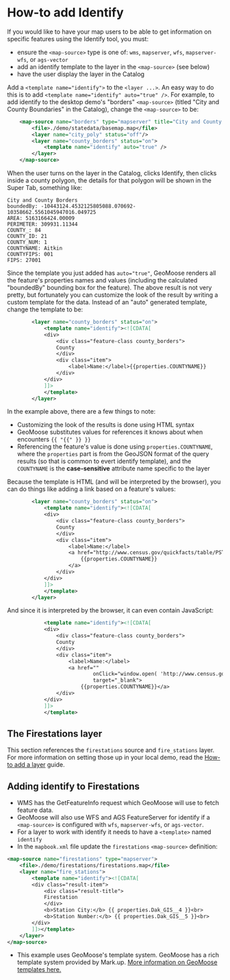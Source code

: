 # How-to add Identify

If you would like to have your map users to be able to get information on specific features using the Identify tool,
you must:
* ensure the `<map-source>` type is one of: `wms`, `mapserver`, `wfs`, `mapserver-wfs`, or `ags-vector`
* add an identify template to the layer in the `<map-source>` (see below)
* have the user display the layer in the Catalog

Add a `<template name="identify">` to the `<layer ...>`.  An easy way to do this is to add
`<template name="identify" auto="true" />`.  For example, to add identify to the desktop demo's "borders" `<map-source>`
(titled "City and County Boundaries" in the Catalog), change the `<map-source>` to be:

```xml
    <map-source name="borders" type="mapserver" title="City and County Borders">
        <file>./demo/statedata/basemap.map</file>
        <layer name="city_poly" status="off"/>
        <layer name="county_borders" status="on">
            <template name="identify" auto="true" />
        </layer>
    </map-source>
```

When the user turns on the layer in the Catalog, clicks Identify, then clicks inside a county polygon, the details
for that polygon will be shown in the Super Tab, something like:

```
City and County Borders
boundedBy: -10443124.4532125805088.070692-10358662.5561045947016.049725
AREA: 5163166424.00009
PERIMETER: 309931.11344
COUNTY_: 84
COUNTY_ID: 21
COUNTY_NUM: 1
COUNTYNAME: Aitkin
COUNTYFIPS: 001
FIPS: 27001
```

Since the template you just added has `auto="true"`, GeoMoose renders all the feature's properties names and values
(including the calculated "boundedBy" bounding box for the feature).  The above result is not very pretty, but
fortunately you can customize the look of the result by writing a custom template for the data.  Instead of an "auto"
generated template, change the template to be:

```xml
        <layer name="county_borders" status="on">
            <template name="identify"><![CDATA[
            <div>
                <div class="feature-class county_borders">
                County
                </div>
                <div class="item">
                    <label>Name:</label>{{properties.COUNTYNAME}}
                </div>
            </div>
            ]]>
            </template>
        </layer>
```

In the example above, there are a few things to note:
* Customizing the look of the results is done using HTML syntax
* GeoMoose substitutes values for references it knows about when encounters `{{ "{{" }} }}`
* Referencing the feature's value is done using `properties.COUNTYNAME`, where the `properties` part is from the GeoJSON
format of the query results (so that is common to evert identify template), and the `COUNTYNAME` is the
**case-sensitive** attribute name specific to the layer

Because the template is HTML (and will be interpreted by the browser), you can do things like adding a link based on a
feature's values:

```xml
        <layer name="county_borders" status="on">
            <template name="identify"><![CDATA[
            <div>
                <div class="feature-class county_borders">
                County
                </div>
                <div class="item">
                    <label>Name:</label>
                    <a href="http://www.census.gov/quickfacts/table/PST045215/{{properties.FIPS}},{{properties.COUNTYFIPS}}" target="_blank">
                        {{properties.COUNTYNAME}}
                    </a>
                </div>
            </div>
            ]]>
            </template>
        </layer>
```

And since it is interpreted by the browser, it can even contain JavaScript:

```xml
            <template name="identify"><![CDATA[
            <div>
                <div class="feature-class county_borders">
                County
                </div>
                <div class="item">
                    <label>Name:</label>
                    <a href=""
                            onClick="window.open( 'http://www.census.gov/quickfacts/table/PST045215/{{properties.FIPS}},{{properties.COUNTYFIPS}}', 'Details','width=600,height=1000' ); return false"
                            target="_blank">
                        {{properties.COUNTYNAME}}</a>
                </div>
            </div>
            ]]>
            </template>
```

## The Firestations layer

This section references the `firestations` source and `fire_stations` layer.
For more information on setting those up in your local demo, read the
[How-to add a layer](./add-a-layer.md) guide.

## Adding identify to Firestations

* WMS has the GetFeatureInfo request which GeoMoose will use to fetch feature data.
* GeoMoose will also use WFS and AGS FeatureServer for identify if a `<map-source>` is
  configured with `wfs`, `mapserver-wfs`, or `ags-vector`.
* For a layer to work with identify it needs to have a `<template>` named `identify`
* In the `mapbook.xml` file update the `firestations` `<map-source>` definition:

<!-- {% raw %} -->
```xml
<map-source name="firestations" type="mapserver">
    <file>./demo/firestations/firestations.map</file>
    <layer name="fire_stations">
        <template name="identify"><![CDATA[
        <div class="result-item">
            <div class="result-title">
            Firestation
            </div>
            <b>Station City:</b> {{ properties.Dak_GIS__4 }}<br>
            <b>Station Number:</b> {{ properties.Dak_GIS__5 }}<br>
        </div>
        ]]></template>
    </layer>
</map-source>
```
<!-- {% endraw %} -->

* This example uses GeoMoose's template system.  GeoMoose has a rich template system provided by Mark.up.
  [More information on GeoMoose templates here.](http://geomoose.github.io/gm3/templates.html)

